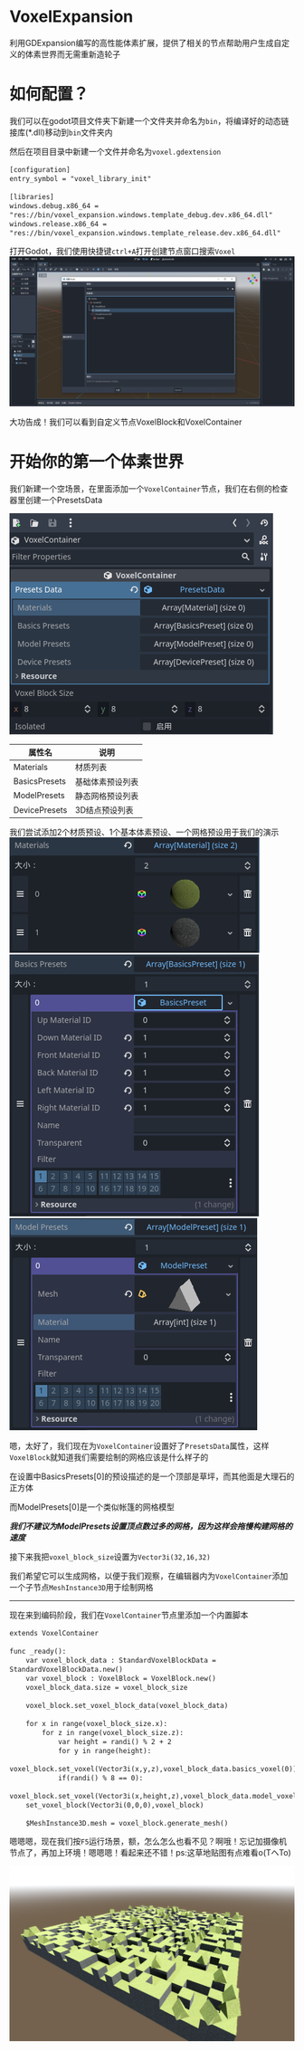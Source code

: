 # VoxelExpansion
利用GDExpansion编写的高性能体素扩展，提供了相关的节点帮助用户生成自定义的体素世界而无需重新造轮子
# 如何配置？
我们可以在godot项目文件夹下新建一个文件夹并命名为`bin`，将编译好的动态链接库(*.dll)移动到`bin`文件夹内

然后在项目目录中新建一个文件并命名为`voxel.gdextension`
```
[configuration]
entry_symbol = "voxel_library_init"

[libraries]
windows.debug.x86_64 = "res://bin/voxel_expansion.windows.template_debug.dev.x86_64.dll"
windows.release.x86_64 = "res://bin/voxel_expansion.windows.template_release.dev.x86_64.dll"
```

打开Godot，我们使用快捷键`ctrl+A`打开创建节点窗口搜索`Voxel`
![](docs/屏幕截图%202022-11-16%20183112.png)

大功告成！我们可以看到自定义节点VoxelBlock和VoxelContainer

# 开始你的第一个体素世界
我们新建一个空场景，在里面添加一个`VoxelContainer`节点，我们在右侧的检查器里创建一个PresetsData

![](docs/%E5%B1%8F%E5%B9%95%E6%88%AA%E5%9B%BE%202022-11-20%20173115.png)

| 属性名        | 说明             |
| ------------- | ---------------- |
| Materials     | 材质列表         |
| BasicsPresets | 基础体素预设列表 |
| ModelPresets  | 静态网格预设列表 |
| DevicePresets | 3D结点预设列表     |

我们尝试添加2个材质预设、1个基本体素预设、一个网格预设用于我们的演示
![](docs/%E5%B1%8F%E5%B9%95%E6%88%AA%E5%9B%BE%202022-11-20%20194712.png)
![](docs/%E5%B1%8F%E5%B9%95%E6%88%AA%E5%9B%BE%202022-11-20%20194729.png)
![](docs/%E5%B1%8F%E5%B9%95%E6%88%AA%E5%9B%BE%202022-11-20%20194741.png)

嗯，太好了，我们现在为`VoxelContainer`设置好了`PresetsData`属性，这样`VoxelBlock`就知道我们需要绘制的网格应该是什么样子的

在设置中BasicsPresets[0]的预设描述的是一个顶部是草坪，而其他面是大理石的正方体

而ModelPresets[0]是一个类似帐篷的网格模型

***我们不建议为ModelPresets设置顶点数过多的网格，因为这样会拖慢构建网格的速度***

接下来我把`voxel_block_size`设置为`Vector3i(32,16,32)`

我们希望它可以生成网格，以便于我们观察，在编辑器内为`VoxelContainer`添加一个子节点`MeshInstance3D`用于绘制网格

---
现在来到编码阶段，我们在`VoxelContainer`节点里添加一个内置脚本
```
extends VoxelContainer

func _ready():
	var voxel_block_data : StandardVoxelBlockData = StandardVoxelBlockData.new()
	var voxel_block : VoxelBlock = VoxelBlock.new()
	voxel_block_data.size = voxel_block_size
	
	voxel_block.set_voxel_block_data(voxel_block_data)

	for x in range(voxel_block_size.x):
		for z in range(voxel_block_size.z):
			var height = randi() % 2 + 2
			for y in range(height):
				voxel_block.set_voxel(Vector3i(x,y,z),voxel_block_data.basics_voxel(0))
			if(randi() % 8 == 0):
				voxel_block.set_voxel(Vector3i(x,height,z),voxel_block_data.model_voxel(0,Vector3i(0,randi(),0)))
	set_voxel_block(Vector3i(0,0,0),voxel_block)
	
	$MeshInstance3D.mesh = voxel_block.generate_mesh()
```

嗯嗯嗯，现在我们按`F5`运行场景，额，怎么怎么也看不见？啊哦！忘记加摄像机节点了，再加上环境！嗯嗯嗯！看起来还不错！ps:这草地贴图有点难看o(TヘTo)

![](docs/%E5%B1%8F%E5%B9%95%E6%88%AA%E5%9B%BE%202022-11-20%20203820.png)

